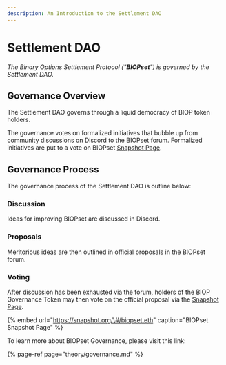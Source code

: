 ```yaml
---
description: An Introduction to the Settlement DAO
---
```


# Settlement DAO

_The Binary Options Settlement Protocol \("**BIOPset**"\) is governed by the Settlement DAO._ 

## Governance Overview

The Settlement DAO governs through a liquid democracy of BIOP token holders.

The governance votes on formalized initiatives that bubble up from community discussions on Discord to the BIOPset forum. Formalized initiatives are put to a vote on BIOPset [Snapshot Page](https://snapshot.org/#/biopset.eth).

## Governance Process

The governance process of the Settlement DAO is outline below:

### Discussion

Ideas for improving BIOPset are discussed in Discord.

### Proposals

Meritorious ideas are then outlined in official proposals in the BIOPset forum.

### Voting

After discussion has been exhausted via the forum, holders of the BIOP Governance Token may then vote on the official proposal via the [Snapshot Page](https://snapshot.org/#/biopset.eth).

{% embed url="https://snapshot.org/\#/biopset.eth" caption="BIOPset Snapshot Page" %}

To learn more about BIOPset Governance, please visit this link:

{% page-ref page="theory/governance.md" %}





